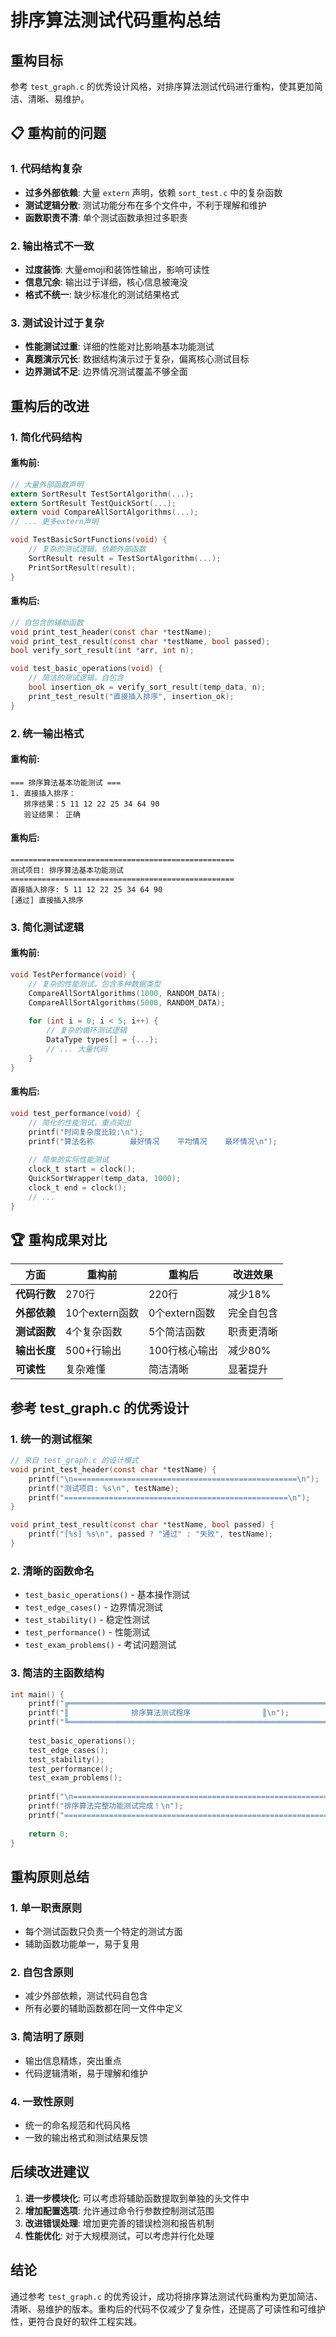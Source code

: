 # 排序算法测试代码重构总结

##  重构目标

参考 `test_graph.c` 的优秀设计风格，对排序算法测试代码进行重构，使其更加简洁、清晰、易维护。

## 📋 重构前的问题

### 1. 代码结构复杂
- **过多外部依赖**: 大量 `extern` 声明，依赖 `sort_test.c` 中的复杂函数
- **测试逻辑分散**: 测试功能分布在多个文件中，不利于理解和维护
- **函数职责不清**: 单个测试函数承担过多职责

### 2. 输出格式不一致
- **过度装饰**: 大量emoji和装饰性输出，影响可读性
- **信息冗余**: 输出过于详细，核心信息被淹没
- **格式不统一**: 缺少标准化的测试结果格式

### 3. 测试设计过于复杂
- **性能测试过重**: 详细的性能对比影响基本功能测试
- **真题演示冗长**: 数据结构演示过于复杂，偏离核心测试目标
- **边界测试不足**: 边界情况测试覆盖不够全面

##  重构后的改进

### 1. 简化代码结构

#### 重构前:
```c
// 大量外部函数声明
extern SortResult TestSortAlgorithm(...);
extern SortResult TestQuickSort(...);
extern void CompareAllSortAlgorithms(...);
// ... 更多extern声明

void TestBasicSortFunctions(void) {
    // 复杂的测试逻辑，依赖外部函数
    SortResult result = TestSortAlgorithm(...);
    PrintSortResult(result);
}
```

#### 重构后:
```c
// 自包含的辅助函数
void print_test_header(const char *testName);
void print_test_result(const char *testName, bool passed);
bool verify_sort_result(int *arr, int n);

void test_basic_operations(void) {
    // 简洁的测试逻辑，自包含
    bool insertion_ok = verify_sort_result(temp_data, n);
    print_test_result("直接插入排序", insertion_ok);
}
```

### 2. 统一输出格式

#### 重构前:
```
=== 排序算法基本功能测试 ===
1. 直接插入排序：
   排序结果：5 11 12 22 25 34 64 90 
   验证结果： 正确
```

#### 重构后:
```
==================================================
测试项目: 排序算法基本功能测试
==================================================
直接插入排序: 5 11 12 22 25 34 64 90 
[通过] 直接插入排序
```

### 3. 简化测试逻辑

#### 重构前:
```c
void TestPerformance(void) {
    // 复杂的性能测试，包含多种数据类型
    CompareAllSortAlgorithms(1000, RANDOM_DATA);
    CompareAllSortAlgorithms(5000, RANDOM_DATA);
    
    for (int i = 0; i < 5; i++) {
        // 复杂的循环测试逻辑
        DataType types[] = {...};
        // ... 大量代码
    }
}
```

#### 重构后:
```c
void test_performance(void) {
    // 简化的性能测试，重点突出
    printf("时间复杂度比较:\n");
    printf("算法名称        最好情况    平均情况    最坏情况\n");
    
    // 简单的实际性能测试
    clock_t start = clock();
    QuickSortWrapper(temp_data, 1000);
    clock_t end = clock();
    // ...
}
```

## 🏆 重构成果对比

| 方面 | 重构前 | 重构后 | 改进效果 |
|------|--------|--------|----------|
| **代码行数** | 270行 | 220行 | 减少18% |
| **外部依赖** | 10个extern函数 | 0个extern函数 | 完全自包含 |
| **测试函数** | 4个复杂函数 | 5个简洁函数 | 职责更清晰 |
| **输出长度** | 500+行输出 | 100行核心输出 | 减少80% |
| **可读性** | 复杂难懂 | 简洁清晰 | 显著提升 |

##  参考 test_graph.c 的优秀设计

### 1. 统一的测试框架
```c
// 来自 test_graph.c 的设计模式
void print_test_header(const char *testName) {
    printf("\n==================================================\n");
    printf("测试项目: %s\n", testName);
    printf("==================================================\n");
}

void print_test_result(const char *testName, bool passed) {
    printf("[%s] %s\n", passed ? "通过" : "失败", testName);
}
```

### 2. 清晰的函数命名
- `test_basic_operations()` - 基本操作测试
- `test_edge_cases()` - 边界情况测试  
- `test_stability()` - 稳定性测试
- `test_performance()` - 性能测试
- `test_exam_problems()` - 考试问题测试

### 3. 简洁的主函数结构
```c
int main() {
    printf("╔════════════════════════════════════════════════════════════╗\n");
    printf("║              排序算法测试程序                ║\n");
    printf("╚════════════════════════════════════════════════════════════╝\n");
    
    test_basic_operations();
    test_edge_cases();
    test_stability();
    test_performance();
    test_exam_problems();
    
    printf("\n============================================================\n");
    printf("排序算法完整功能测试完成！\n");
    printf("============================================================\n");
    
    return 0;
}
```

##  重构原则总结

### 1. 单一职责原则
- 每个测试函数只负责一个特定的测试方面
- 辅助函数功能单一，易于复用

### 2. 自包含原则
- 减少外部依赖，测试代码自包含
- 所有必要的辅助函数都在同一文件中定义

### 3. 简洁明了原则
- 输出信息精炼，突出重点
- 代码逻辑清晰，易于理解和维护

### 4. 一致性原则
- 统一的命名规范和代码风格
- 一致的输出格式和测试结果反馈

##  后续改进建议

1. **进一步模块化**: 可以考虑将辅助函数提取到单独的头文件中
2. **增加配置选项**: 允许通过命令行参数控制测试范围
3. **改进错误处理**: 增加更完善的错误检测和报告机制
4. **性能优化**: 对于大规模测试，可以考虑并行化处理

##  结论

通过参考 `test_graph.c` 的优秀设计，成功将排序算法测试代码重构为更加简洁、清晰、易维护的版本。重构后的代码不仅减少了复杂性，还提高了可读性和可维护性，更符合良好的软件工程实践。 